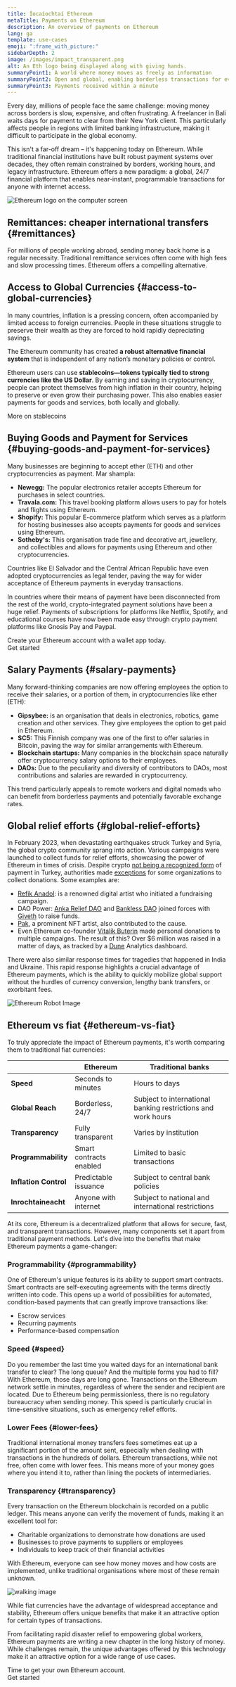 ```yaml
---
title: Íocaíochtaí Ethereum
metaTitle: Payments on Ethereum
description: An overview of payments on Ethereum
lang: ga
template: use-cases
emoji: ":frame_with_picture:"
sidebarDepth: 2
image: /images/impact_transparent.png
alt: An Eth logo being displayed along with giving hands.
summaryPoint1: A world where money moves as freely as information
summaryPoint2: Open and global, enabling borderless transactions for everyone
summaryPoint3: Payments received within a minute
---
```


Every day, millions of people face the same challenge: moving money across borders is slow, expensive, and often frustrating. A freelancer in Bali waits days for payment to clear from their New York client. This particularly affects people in regions with limited banking infrastructure, making it difficult to participate in the global economy.

This isn't a far-off dream – it's happening today on Ethereum. While traditional financial institutions have built robust payment systems over decades, they often remain constrained by borders, working hours, and legacy infrastructure. Ethereum offers a new paradigm: a global, 24/7 financial platform that enables near-instant, programmable transactions for anyone with internet access.

<div style={{maxWidth: "320px", margin: "0 auto"}}>

![Ethereum logo on the computer screen](./computer.png)

</div>

## Remittances: cheaper international transfers {#remittances}

For millions of people working abroad, sending money back home is a regular necessity. Traditional remittance services often come with high fees and slow processing times. Ethereum offers a compelling alternative.

<CardGrid className="grid grid-cols-[repeat(auto-fill,_minmax(min(100%,_280px),_1fr))] gap-8">
  <Card title="Cheaper Fees" emoji=":money_with_wings:" description="Remittance services charge up to $14 fees on average. Ethereum transactions can often be completed under $0.01."/>
  <Card title="Faster Transfers" emoji="📶" description="International wire transfers take several days to process. Ethereum transactions are settled in minutes." />
  <Card title="Open to anyone" emoji="🌎" description="You only need an internet connection and a wallet app to send or receive Ether." />
</CardGrid>

## Access to Global Currencies {#access-to-global-currencies}

In many countries, inflation is a pressing concern, often accompanied by limited access to foreign currencies. People in these situations struggle to preserve their wealth as they are forced to hold rapidly depreciating savings.

The Ethereum community has created **a robust alternative financial system** that is independent of any nation’s monetary policies or control.

Ethereum users can use **stablecoins—tokens typically tied to strong currencies like the US Dollar**. By earning and saving in cryptocurrency, people can protect themselves from high inflation in their country, helping to preserve or even grow their purchasing power. This also enables easier payments for goods and services, both locally and globally.

<ButtonLink href="/stablecoins">
  More on stablecoins
</ButtonLink>

## Buying Goods and Payment for Services {#buying-goods-and-payment-for-services}

Many businesses are beginning to accept ether (ETH) and other cryptocurrencies as payment. Mar shampla:

- **Newegg:** The popular electronics retailer accepts Ethereum for purchases in select countries.
- **Travala.com:** This travel booking platform allows users to pay for hotels and flights using Ethereum.
- **Shopify:** This popular E-commerce platform which serves as a platform for hosting businesses also accepts payments for goods and services using Ethereum.
- **Sotheby's:** This organisation trade fine and decorative art, jewellery, and collectibles and allows for payments using Ethereum and other cryptocurrencies.

Countries like El Salvador and the Central African Republic have even adopted cryptocurrencies as legal tender, paving the way for wider acceptance of Ethereum payments in everyday transactions.

In countries where their means of payment have been disconnected from the rest of the world, crypto-integrated payment solutions have been a huge relief. Payments of subscriptions for platforms like Netflix, Spotify, and educational courses have now been made easy through crypto payment platforms like Gnosis Pay and Paypal.

<InfoBanner shouldSpaceBetween emoji=":eyes:">
  <div>Create your Ethereum account with a wallet app today.</div>
  <ButtonLink href="/wallets/find-wallet">
    Get started
  </ButtonLink>
</InfoBanner>

## Salary Payments {#salary-payments}

Many forward-thinking companies are now offering employees the option to receive their salaries, or a portion of them, in cryptocurrencies like ether (ETH):

- **Gipsybee:** is an organisation that deals in electronics, robotics, game creation and other services. They give employees the option to get paid in Ethereum.
- **SC5:** This Finnish company was one of the first to offer salaries in Bitcoin, paving the way for similar arrangements with Ethereum.
- **Blockchain startups:** Many companies in the blockchain space naturally offer cryptocurrency salary options to their employees.
- **DAOs:** Due to the peculiarity and diversity of contributors to DAOs, most contributions and salaries are rewarded in cryptocurrency.

This trend particularly appeals to remote workers and digital nomads who can benefit from borderless payments and potentially favorable exchange rates.

<Divider />

## Global relief efforts {#global-relief-efforts}

In February 2023, when devastating earthquakes struck Turkey and Syria, the global crypto community sprang into action. Various campaigns were launched to collect funds for relief efforts, showcasing the power of Ethereum in times of crisis. Despite crypto [not being a recognized form](https://www.reuters.com/technology/no-more-kebabs-bitcoins-turkeys-crypto-payment-ban-looms-2021-04-28/) of payment in Turkey, authorities made [exceptions](https://x.com/haluklevent/status/1622913175409623041) for some organizations to collect donations. Some examples are:

- [Refik Anadol](https://x.com/refikanadol/status/1622623521104089090): is a renowned digital artist who initiated a fundraising campaign.
- DAO Power: [Anka Relief DAO](https://ankarelief.org/) and [Bankless DAO](https://x.com/banklessDAO) joined forces with [Giveth](https://x.com/Giveth/status/1623493672149843969) to raise funds.
- [Pak](https://cause.quest/), a prominent NFT artist, also contributed to the cause.
- Even Ethereum co-founder [Vitalik Buterin](https://cointelegraph.com/news/vitalik-buterin-donates-227k-to-help-earthquake-victims-in-turkey-syria) made personal donations to multiple campaigns.
  The result of this? Over $6 million was raised in a matter of days, as tracked by a [Dune](https://dune.com/davy42/turkiye-earthquake-donations) Analytics dashboard.

There were also similar response times for tragedies that happened in India and Ukraine. This rapid response highlights a crucial advantage of Ethereum payments, which is the ability to quickly mobilize global support without the hurdles of currency conversion, lengthy bank transfers, or exorbitant fees.

<div style={{maxWidth: "320px", margin: "0 auto"}}>

![Ethereum Robot Image](./eth_robot.png)

</div>

## Ethereum vs fiat {#ethereum-vs-fiat}

To truly appreciate the impact of Ethereum payments, it's worth comparing them to traditional fiat currencies:

|                       | **Ethereum**            | **Traditional banks**                                        |
| --------------------- | ----------------------- | ------------------------------------------------------------ |
| **Speed**             | Seconds to minutes      | Hours to days                                                |
| **Global Reach**      | Borderless, 24/7        | Subject to international banking restrictions and work hours |
| **Transparency**      | Fully transparent       | Varies by institution                                        |
| **Programmability**   | Smart contracts enabled | Limited to basic transactions                                |
| **Inflation Control** | Predictable issuance    | Subject to central bank policies                             |
| **Inrochtaineacht**   | Anyone with internet    | Subject to national and international restrictions           |

At its core, Ethereum is a decentralized platform that allows for secure, fast, and transparent transactions. However, many components set it apart from traditional payment methods. Let's dive into the benefits that make Ethereum payments a game-changer:

### Programmability {#programmability}

One of Ethereum's unique features is its ability to support smart contracts. Smart contracts are self-executing agreements with the terms directly written into code. This opens up a world of possibilities for automated, condition-based payments that can greatly improve transactions like:

- Escrow services
- Recurring payments
- Performance-based compensation

### Speed {#speed}

Do you remember the last time you waited days for an international bank transfer to clear? The long queue? And the multiple forms you had to fill? With Ethereum, those days are long gone. Transactions on the Ethereum network settle in minutes, regardless of where the sender and recipient are located. Due to Ethereum being permissionless, there is no regulatory bureaucracy when sending money. This speed is particularly crucial in time-sensitive situations, such as emergency relief efforts.

### Lower Fees {#lower-fees}

Traditional international money transfers fees sometimes eat up a significant portion of the amount sent, especially when dealing with transactions in the hundreds of dollars. Ethereum transactions, while not free, often come with lower fees. This means more of your money goes where you intend it to, rather than lining the pockets of intermediaries.

### Transparency {#transparency}

Every transaction on the Ethereum blockchain is recorded on a public ledger. This means anyone can verify the movement of funds, making it an excellent tool for:

- Charitable organizations to demonstrate how donations are used
- Businesses to prove payments to suppliers or employees
- Individuals to keep track of their financial activities

With Ethereum, everyone can see how money moves and how costs are implemented, unlike traditional organisations where most of these remain unknown.

<div style={{maxWidth: "320px", margin: "0 auto"}}>

![walking image](./walking.png)

</div>

While fiat currencies have the advantage of widespread acceptance and stability, Ethereum offers unique benefits that make it an attractive option for certain types of transactions.

From facilitating rapid disaster relief to empowering global workers, Ethereum payments are writing a new chapter in the long history of money. While challenges remain, the unique advantages offered by this technology make it an attractive option for a wide range of use cases.

<InfoBanner shouldSpaceBetween emoji=":eyes:">
  <div>Time to get your own Ethereum account.</div>
  <ButtonLink href="/wallets/find-wallet">
    Get started
  </ButtonLink>
</InfoBanner>
